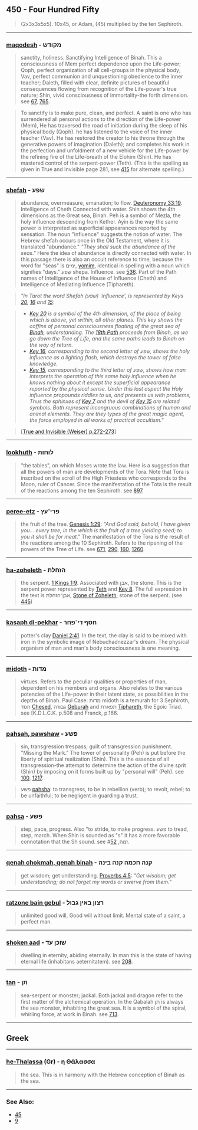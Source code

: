 ## 450 - Four Hundred Fifty
> (2x3x3x5x5). 10x45, or Adam, (45) multiplied by the ten Sephiroth.

---

### [maqodesh](/keys/MQVDSh) - מקודש
> sanctity, holiness. Sanctifying Intelligence of Binah. This a consciousness of Mem perfect dependence upon the Life-power; Qoph, perfect organization of all cell-groups in the physical body; Vav, perfect communion and unquestioning obedience to the inner teacher; Daleth, filled with clear, definite pictures of beautiful consequences flowing from recognition of the Life-power's true nature; Shin, vivid consciousness of immortality-the forth dimension. see [67](67), [765](765).

> To sanctify is to make pure, clean, and perfect. A saint is one who has surrendered all personal actions to the direction of the Life-power (Mem), He has traversed the road of initiation during the sleep of his physical body (Qoph). he has listened to the voice of the inner teacher (Vav). He has restored the creator to his throne through the generative powers of imagination (Daleth); and completes his work in the perfection and unfoldment of a new vehicle for the Life-power by the refining fire of the Life-breath of the Elohim (Shin). He has mastered control of the serpent-power (Teth). (This is the spelling as given in True and Invisible page 281, see [415](415) for alternate spelling.)

---

### [shefah](/keys/ShPO) - שפע
> abundance, overmeasure, emanation; to flow. [Deuteronomy 33:19](http://biblehub.com/deuteronomy/33-19.htm). Intelligence of Cheth Connected with water. Shin shows the 4th dimensions as the Great sea, Binah. Peh is a symbol of Mezla, the holy influence descending from Kether. Ayin is the way the same power is interpreted as superficial appearances reported by sensation. The noun "influence" suggests the notion of water. The Hebrew shefah occurs once in the Old Testament, where it is translated "abundance." *"They shall suck the abundance of the seas."* Here the idea of abundance is directly connected with water. In this passage there is also an occult reference to time, because the word for "seas" is ימים, [yomim](/keys/IMIM), identical in spelling with a noun which signifies "days." שפע shepa. Influence. see [536](536). Part of the Path names of Intelligence of the House of Influence (Cheth) and Intelligence of Mediating Influence (Tiphareth).

> *"In Tarot the word Shefah (שפע) 'influence', is represented by Keys [20](20), [16](16) and [15](15):*

> - *[Key 20](20) is a symbol of the 4th dimension, of the place of being which is above, yet within, all other planes. This key shows the coffins of personal consciousness floating of the great sea of [Binah](/keys/BINH), understanding. The [18th Path](18) proceeds from Binah, as we go down the Tree of Life, and the same paths leads to Binah on the way of return.*
> - *[Key 16](16), corresponding to the second letter of שפע, shows the holy influence as a lighting flash, which destroys the tower of false knowledge.*
> - *[Key 15](15), corresponding to the third letter of שפע, shows how man interprets the operation of this same holy influence when he knows nothing about it except the superficial appearance reported by the physical sense. Under this last aspect the Holy influence propounds riddles to us, and presents us with problems, Thus the sphinxes of [Key 7](7) and the devil of [Key 15](15) are related symbols. Both represent incongruous combinations of human and animal elements. They are they types of the great magic agent, the force employed in all works of practical occultism."*

> [[True and Invisible (Weiser) p.272-273](https://archive.org/stream/PaulFosterCase-TheTrueAndInvisibleRosicrucianOrder4thEd-1985#page/n277/mode/2up)]

---

### [lookhuth](/keys/LVChVTh) - לוחות
> "the tables", on which Moses wrote the law. Here is a suggestion that all the powers of man are developments of the Tora. Note that Tora is inscribed on the scroll of the High Priestess who corresponds to the Moon, ruler of Cancer. Since the manifestation of the Tota is the result of the reactions among the ten Sephiroth. see [897](897).

---

### [peree-etz](/keys/PRI-OTz) - פרי־עץ
> the fruit of the tree. [Genesis 1:29](http://biblehub.com/genesis/1-29.htm): *"And God said, behold, I have given you... every tree, in the which is the fruit of a tree yielding seed; to you it shall be for meat."* The manifestation of the Tora is the result of the reactions among the 10 Sephiroth. Refers to the ripening of the powers of the Tree of Life. see [671](671), [290](290), [160](160), [1260](1260).

---

### [ha-zoheleth](/keys/HZChLTh) - הזחלת
> the serpent. [1 Kings 1:9](http://biblehub.com/1_kings/1-9.htm). Associated with אבן, the stone. This is the serpent power represented by [Teth](/keys/T) and [Key 8](8). The full expression in the text is אבן־הזחלת, [Stone of Zoheleth](/keys/ABN-HZChLTh), stone of the serpent. (see [445](445))

---

### [kasaph di-pekhar](/keys/ChSP.DI-PChR) - חסף די־פחר
> potter's clay [Daniel 2:41](http://biblehub.com/daniel/2-41.htm). In the text, the clay is said to be mixed with iron in the symbolic image of Nebuchadnezzar's dream. The physical organism of man and man's body consciousness is one meaning.

---

### [midoth](/keys/MDVTh) - מדות
> virtues. Refers to the peculiar qualities or properties of man, dependent on his members and organs. Also relates to the various potencies of the Life-power in their latent state, as possibilities in the depths of Binah. Paul Case: מדות midoth is a temurah for 3 Sephiroth, 	חסד [Chesed](/keys/ChSD), גבורה [Geburah](/keys/GBVRH) and תפארת [Tiphareth](/keys/ThPARTh), the Egoic Triad. see [K.D.L.C.K. p.508 and Franck, p.166.

---

### [pahsah, pawshaw](/keys/PShO) - פשע
> sin, transgression trespass; guilt of transgression punishment. "Missing the Mark." The tower of personality (Peh) is put before the liberty of spiritual realization (Shin). This is the essence of all transgression-the attempt to determine the action of the divine sprit (Shin) by imposing on it forms built up by "personal will" (Peh). see [100](100), [1217](1217).

> פשע [pahsha](/keys/PShO): to transgress, to be in rebellion (verb); to revolt, rebel; to be unfaithful; to be negligent in guarding a trust.

---

### [pahsa](/keys/PShO) - פשע
> step, pace, progress. Also "to stride, to make progress. פשע to tread, step, march. When Shin is sounded as "s" it has a more favorable connotation that the Sh sound. see זמה, #[52](52).

---

### [qenah chokmah, qenah binah](/keys/QNH.ChKMH.QNH.BINH) - קנה חכמה קנה בינה
> get wisdom; get understanding. [Proverbs 4:5](http://biblehub.com/proverbs/4-5.htm): *"Get wisdom; get understanding; do not forget my words or swerve from them."*

---

### [ratzone bain gebul](/keys/RTzVN.BAIN.GBVL) - רצון באין גבול
> unlimited good will, Good will without limit. Mental state of a saint, a perfect man.

---

### [shoken aad](/keys/ShVKN.OD) - שוכן עד
> dwelling in eternity, abiding eternally. In man this is the state of having eternal life (inhabitans aeternitatem). see [208](208).

---

### [tan](/keys/ThN) - תן
> sea-serpent or monster; jackal. Both jackal and dragon refer to the first matter of the alchemical operation. In the Qabalah תן is always the sea monster, inhabiting the great sea. It is a symbol of the spiral, whirling force, at work in Binah. see [713](713).

---

## Greek

---

### [he-Thalassa](/greek?word=h.thalassa) (Gr) - η Θάλασσα
> the sea. This is in harmony with the Hebrew conception of Binah as the sea.

---

### See Also:

- [45](45)
- [9](9)
